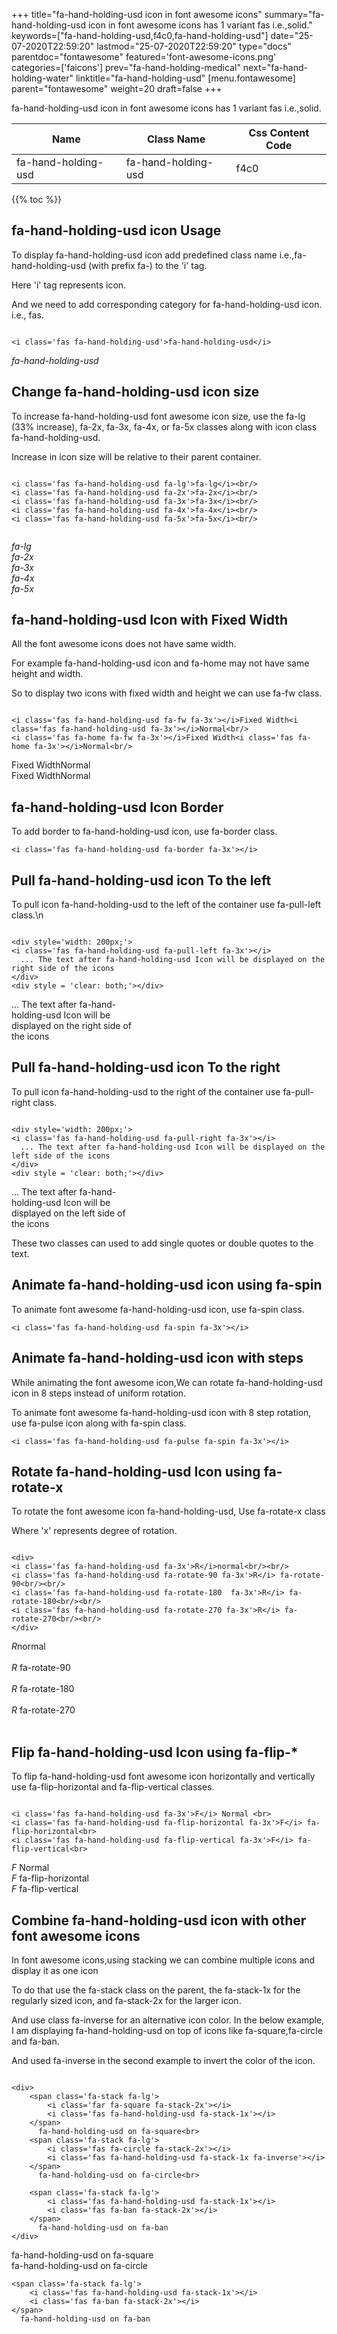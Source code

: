 +++
title="fa-hand-holding-usd icon in font awesome icons"
summary="fa-hand-holding-usd icon in font awesome icons has 1 variant fas i.e.,solid."
keywords=["fa-hand-holding-usd,f4c0,fa-hand-holding-usd"]
date="25-07-2020T22:59:20"
lastmod="25-07-2020T22:59:20"
type="docs"
parentdoc="fontawesome"
featured='font-awesome-icons.png'
categories=['faicons']
prev="fa-hand-holding-medical"
next="fa-hand-holding-water"
linktitle="fa-hand-holding-usd"
[menu.fontawesome]
parent="fontawesome"
weight=20
draft=false
+++


fa-hand-holding-usd icon in font awesome icons has 1 variant fas i.e.,solid.

<div class='table-responsive'><table class='table'><thead><tr><th>Name</th><th>Class Name</th><th>Css Content Code</th></tr></thead><tbody><tr><td>fa-hand-holding-usd</td><td>fa-hand-holding-usd</td><td>f4c0</td></tr></tbody></table></div>


{{% toc %}}


## fa-hand-holding-usd icon Usage

To display fa-hand-holding-usd icon add predefined class name i.e.,fa-hand-holding-usd (with prefix fa-) to the 'i' tag.

Here 'i' tag represents icon.

And we need to add corresponding category for fa-hand-holding-usd icon. i.e., fas.


```

<i class='fas fa-hand-holding-usd'>fa-hand-holding-usd</i>
```

<i class='fas fa-hand-holding-usd'>fa-hand-holding-usd</i>




## Change fa-hand-holding-usd icon size
To increase fa-hand-holding-usd font awesome icon size, use the fa-lg (33% increase), fa-2x, fa-3x, fa-4x, or fa-5x classes along with icon class fa-hand-holding-usd.

Increase in icon size will be relative to their parent container. 

```

<i class='fas fa-hand-holding-usd fa-lg'>fa-lg</i><br/>
<i class='fas fa-hand-holding-usd fa-2x'>fa-2x</i><br/>
<i class='fas fa-hand-holding-usd fa-3x'>fa-3x</i><br/>
<i class='fas fa-hand-holding-usd fa-4x'>fa-4x</i><br/>
<i class='fas fa-hand-holding-usd fa-5x'>fa-5x</i><br/>
            
```

<i class='fas fa-hand-holding-usd fa-lg'>fa-lg</i><br/>
<i class='fas fa-hand-holding-usd fa-2x'>fa-2x</i><br/>
<i class='fas fa-hand-holding-usd fa-3x'>fa-3x</i><br/>
<i class='fas fa-hand-holding-usd fa-4x'>fa-4x</i><br/>
<i class='fas fa-hand-holding-usd fa-5x'>fa-5x</i><br/>
            



## fa-hand-holding-usd Icon with Fixed Width 

All the font awesome icons does not have same width.

For example fa-hand-holding-usd icon and fa-home may not have same height and width.

So to display two icons with fixed width and height we can use fa-fw class.


```

<i class='fas fa-hand-holding-usd fa-fw fa-3x'></i>Fixed Width<i class='fas fa-hand-holding-usd fa-3x'></i>Normal<br/>
<i class='fas fa-home fa-fw fa-3x'></i>Fixed Width<i class='fas fa-home fa-3x'></i>Normal<br/>
```

<i class='fas fa-hand-holding-usd fa-fw fa-3x'></i>Fixed Width<i class='fas fa-hand-holding-usd fa-3x'></i>Normal<br/>
<i class='fas fa-home fa-fw fa-3x'></i>Fixed Width<i class='fas fa-home fa-3x'></i>Normal<br/>



## fa-hand-holding-usd Icon Border 

To add border to fa-hand-holding-usd icon, use fa-border class.


```
<i class='fas fa-hand-holding-usd fa-border fa-3x'></i>

```
<i class='fas fa-hand-holding-usd fa-border fa-3x'></i>





## Pull fa-hand-holding-usd icon To the left

To pull icon fa-hand-holding-usd to the left of the container use fa-pull-left class.\n

```

<div style='width: 200px;'>
<i class='fas fa-hand-holding-usd fa-pull-left fa-3x'></i>
  ... The text after fa-hand-holding-usd Icon will be displayed on the right side of the icons
</div>
<div style = 'clear: both;'></div>
```

<div style='width: 200px;'>
<i class='fas fa-hand-holding-usd fa-pull-left fa-3x'></i>
  ... The text after fa-hand-holding-usd Icon will be displayed on the right side of the icons
</div>
<div style = 'clear: both;'></div>




## Pull fa-hand-holding-usd icon To the right
To pull icon fa-hand-holding-usd to the right of the container use fa-pull-right class.

```

<div style='width: 200px;'>
<i class='fas fa-hand-holding-usd fa-pull-right fa-3x'></i>
  ... The text after fa-hand-holding-usd Icon will be displayed on the left side of the icons
</div>
<div style = 'clear: both;'></div>
```

<div style='width: 200px;'>
<i class='fas fa-hand-holding-usd fa-pull-right fa-3x'></i>
  ... The text after fa-hand-holding-usd Icon will be displayed on the left side of the icons
</div>
<div style = 'clear: both;'></div>

These two classes can used to add single quotes or double quotes to the text.


## Animate fa-hand-holding-usd icon using fa-spin
To animate font awesome fa-hand-holding-usd icon, use fa-spin class.

```
<i class='fas fa-hand-holding-usd fa-spin fa-3x'></i>
```
<i class='fas fa-hand-holding-usd fa-spin fa-3x'></i>




## Animate fa-hand-holding-usd icon with steps
While animating the font awesome icon,We can rotate fa-hand-holding-usd icon in 8 steps instead of uniform rotation.

To animate font awesome fa-hand-holding-usd icon with 8 step rotation, use fa-pulse icon along with fa-spin class.


```
<i class='fas fa-hand-holding-usd fa-pulse fa-spin fa-3x'></i>

```
<i class='fas fa-hand-holding-usd fa-pulse fa-spin fa-3x'></i>





## Rotate fa-hand-holding-usd Icon using fa-rotate-x
To rotate the font awesome icon fa-hand-holding-usd, Use fa-rotate-x class

Where 'x' represents degree of rotation.


```

<div>
<i class='fas fa-hand-holding-usd fa-3x'>R</i>normal<br/><br/>
<i class='fas fa-hand-holding-usd fa-rotate-90 fa-3x'>R</i> fa-rotate-90<br/><br/> 
<i class='fas fa-hand-holding-usd fa-rotate-180  fa-3x'>R</i> fa-rotate-180<br/><br/> 
<i class='fas fa-hand-holding-usd fa-rotate-270 fa-3x'>R</i> fa-rotate-270<br/><br/>
</div>
```

<div>
<i class='fas fa-hand-holding-usd fa-3x'>R</i>normal<br/><br/>
<i class='fas fa-hand-holding-usd fa-rotate-90 fa-3x'>R</i> fa-rotate-90<br/><br/> 
<i class='fas fa-hand-holding-usd fa-rotate-180  fa-3x'>R</i> fa-rotate-180<br/><br/> 
<i class='fas fa-hand-holding-usd fa-rotate-270 fa-3x'>R</i> fa-rotate-270<br/><br/>
</div>




## Flip fa-hand-holding-usd Icon using fa-flip-*
To flip fa-hand-holding-usd font awesome icon horizontally and vertically use fa-flip-horizontal and fa-flip-vertical classes. 

```

<i class='fas fa-hand-holding-usd fa-3x'>F</i> Normal <br>
<i class='fas fa-hand-holding-usd fa-flip-horizontal fa-3x'>F</i> fa-flip-horizontal<br>
<i class='fas fa-hand-holding-usd fa-flip-vertical fa-3x'>F</i> fa-flip-vertical<br>
```

<i class='fas fa-hand-holding-usd fa-3x'>F</i> Normal <br>
<i class='fas fa-hand-holding-usd fa-flip-horizontal fa-3x'>F</i> fa-flip-horizontal<br>
<i class='fas fa-hand-holding-usd fa-flip-vertical fa-3x'>F</i> fa-flip-vertical<br>




## Combine fa-hand-holding-usd icon with other font awesome icons
In font awesome icons,using stacking we can combine multiple icons and display it as one icon 

To do that use the fa-stack class on the parent, the fa-stack-1x for the regularly sized icon, and fa-stack-2x for the larger icon.

And use class fa-inverse for an alternative icon color. 
In the below example, I am displaying fa-hand-holding-usd on top of icons like fa-square,fa-circle and fa-ban.

And used fa-inverse in the second example to invert the color of the icon.

```

<div>
    <span class='fa-stack fa-lg'>
        <i class='far fa-square fa-stack-2x'></i>
        <i class='fas fa-hand-holding-usd fa-stack-1x'></i>
    </span>
      fa-hand-holding-usd on fa-square<br>
    <span class='fa-stack fa-lg'>
        <i class='fas fa-circle fa-stack-2x'></i>
        <i class='fas fa-hand-holding-usd fa-stack-1x fa-inverse'></i>
    </span>
      fa-hand-holding-usd on fa-circle<br>

    <span class='fa-stack fa-lg'>
        <i class='fas fa-hand-holding-usd fa-stack-1x'></i>
        <i class='fas fa-ban fa-stack-2x'></i>
    </span>
      fa-hand-holding-usd on fa-ban
</div>
```

<div>
    <span class='fa-stack fa-lg'>
        <i class='far fa-square fa-stack-2x'></i>
        <i class='fas fa-hand-holding-usd fa-stack-1x'></i>
    </span>
      fa-hand-holding-usd on fa-square<br>
    <span class='fa-stack fa-lg'>
        <i class='fas fa-circle fa-stack-2x'></i>
        <i class='fas fa-hand-holding-usd fa-stack-1x fa-inverse'></i>
    </span>
      fa-hand-holding-usd on fa-circle<br>

    <span class='fa-stack fa-lg'>
        <i class='fas fa-hand-holding-usd fa-stack-1x'></i>
        <i class='fas fa-ban fa-stack-2x'></i>
    </span>
      fa-hand-holding-usd on fa-ban
</div>






